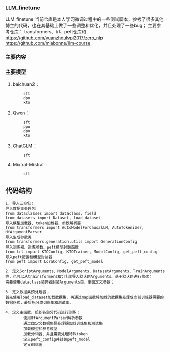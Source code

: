 ### LLM_finetune
LLM_finetune
当前仓库是本人学习微调过程中的一些测试脚本，参考了很多其他博主的代码，也在其基础上做了一些调整和优化，并且处理了一些bug；
主要参考仓库：
transformers、trl、peft仓库和
https://github.com/yuanzhoulvpi2017/zero_nlp
https://github.com/mlabonne/llm-course

### 主要内容
### 主要模型

1. baichuan2：
```
        sft
        dpo
        kto
```
2. Qwen：
```
        sft
        ppo
        dpo
        kto
```
3. ChatGLM：
```
        sft
```
4. Mixtral-Mistral
```
        sft
```

## 代码结构
```
1. 导入三方包；
导入数据集处理包
from dataclasses import dataclass, field
from datasets import Dataset, load_dataset
导入模型加载器、token加载器、参数解析器
from transformers import AutoModelForCausalLM, AutoTokenizer, HfArgumentParser
导入生成参数类
from transformers.generation.utils import GenerationConfig
导入训练器、训练参数、peft模型封装函数
from trl import KTOConfig, KTOTrainer, ModelConfig, get_peft_config
导入peft配置和模型封装器
from peft import LoraConfig, get_peft_model

2. 定义ScriptArguments、ModelArguments、DatasetArguments、TrainArguments等，也可以从trainsformers和trl库导入默认的Arguments、基于默认的进行修改；
需要使用dataclass装饰器封装Arguments类，里面定义参数；

3. 定义数据集预处理器；
首先使用load_dataset加载数据集，再通过map函数将加载的数据集处理成当前训练器需要的数据格式，最后拆分成训练集和测试集。

4. 定义主函数，组织各部分代码进行训练；
        使用HfArgumentParser解析参数
        通过自定义数据集预处理器加载训练集和测试集
        加载模型和参考模型
        加载分词器、并且需要处理特殊token
        定义peft_config并封装peft_model
        定义训练器
```